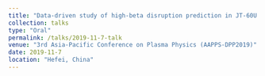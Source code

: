 ```yaml
---
title: "Data-driven study of high-beta disruption prediction in JT-60U using exhaustive search"
collection: talks
type: "Oral"
permalink: /talks/2019-11-7-talk
venue: "3rd Asia-Pacific Conference on Plasma Physics (AAPPS-DPP2019)"
date: 2019-11-7
location: "Hefei, China"
---
```

